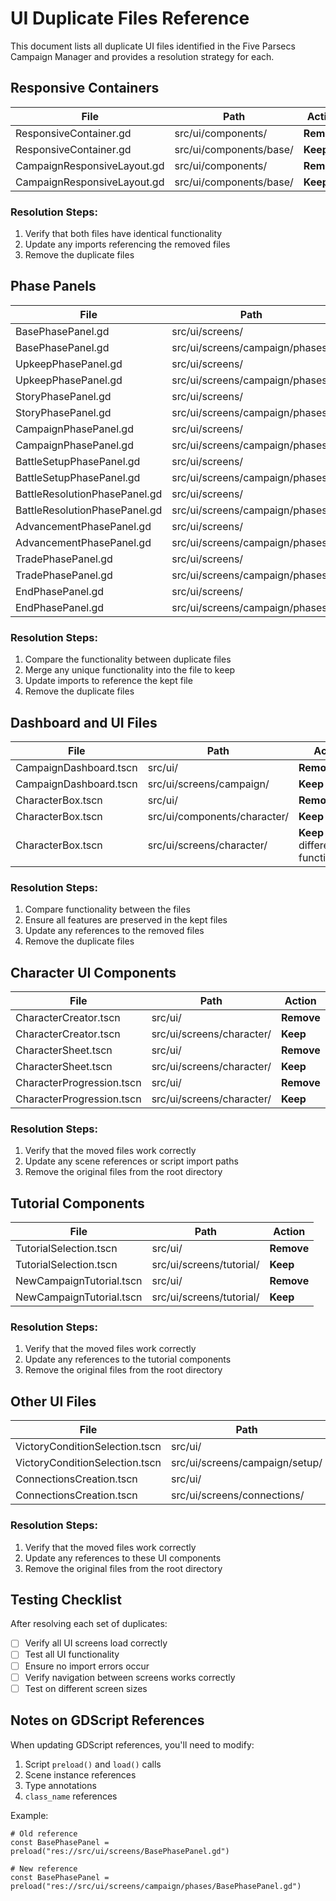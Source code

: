 # UI Duplicate Files Reference

This document lists all duplicate UI files identified in the Five Parsecs Campaign Manager and provides a resolution strategy for each.

## Responsive Containers

| File | Path | Action |
|------|------|--------|
| ResponsiveContainer.gd | src/ui/components/ | **Remove** |
| ResponsiveContainer.gd | src/ui/components/base/ | **Keep** |
| CampaignResponsiveLayout.gd | src/ui/components/ | **Remove** |
| CampaignResponsiveLayout.gd | src/ui/components/base/ | **Keep** |

### Resolution Steps:
1. Verify that both files have identical functionality
2. Update any imports referencing the removed files
3. Remove the duplicate files

## Phase Panels

| File | Path | Action |
|------|------|--------|
| BasePhasePanel.gd | src/ui/screens/ | **Remove** |
| BasePhasePanel.gd | src/ui/screens/campaign/phases/ | **Keep** |
| UpkeepPhasePanel.gd | src/ui/screens/ | **Remove** |
| UpkeepPhasePanel.gd | src/ui/screens/campaign/phases/ | **Keep** |
| StoryPhasePanel.gd | src/ui/screens/ | **Remove** |
| StoryPhasePanel.gd | src/ui/screens/campaign/phases/ | **Keep** |
| CampaignPhasePanel.gd | src/ui/screens/ | **Remove** |
| CampaignPhasePanel.gd | src/ui/screens/campaign/phases/ | **Keep** |
| BattleSetupPhasePanel.gd | src/ui/screens/ | **Remove** |
| BattleSetupPhasePanel.gd | src/ui/screens/campaign/phases/ | **Keep** |
| BattleResolutionPhasePanel.gd | src/ui/screens/ | **Remove** |
| BattleResolutionPhasePanel.gd | src/ui/screens/campaign/phases/ | **Keep** |
| AdvancementPhasePanel.gd | src/ui/screens/ | **Remove** |
| AdvancementPhasePanel.gd | src/ui/screens/campaign/phases/ | **Keep** |
| TradePhasePanel.gd | src/ui/screens/ | **Remove** |
| TradePhasePanel.gd | src/ui/screens/campaign/phases/ | **Keep** |
| EndPhasePanel.gd | src/ui/screens/ | **Remove** |
| EndPhasePanel.gd | src/ui/screens/campaign/phases/ | **Keep** |

### Resolution Steps:
1. Compare the functionality between duplicate files
2. Merge any unique functionality into the file to keep
3. Update imports to reference the kept file
4. Remove the duplicate files

## Dashboard and UI Files

| File | Path | Action |
|------|------|--------|
| CampaignDashboard.tscn | src/ui/ | **Remove** |
| CampaignDashboard.tscn | src/ui/screens/campaign/ | **Keep** |
| CharacterBox.tscn | src/ui/ | **Remove** |
| CharacterBox.tscn | src/ui/components/character/ | **Keep** |
| CharacterBox.tscn | src/ui/screens/character/ | **Keep** (if different functionality) |

### Resolution Steps:
1. Compare functionality between the files
2. Ensure all features are preserved in the kept files
3. Update any references to the removed files
4. Remove the duplicate files

## Character UI Components

| File | Path | Action |
|------|------|--------|
| CharacterCreator.tscn | src/ui/ | **Remove** |
| CharacterCreator.tscn | src/ui/screens/character/ | **Keep** |
| CharacterSheet.tscn | src/ui/ | **Remove** |
| CharacterSheet.tscn | src/ui/screens/character/ | **Keep** |
| CharacterProgression.tscn | src/ui/ | **Remove** |
| CharacterProgression.tscn | src/ui/screens/character/ | **Keep** |

### Resolution Steps:
1. Verify that the moved files work correctly
2. Update any scene references or script import paths
3. Remove the original files from the root directory

## Tutorial Components

| File | Path | Action |
|------|------|--------|
| TutorialSelection.tscn | src/ui/ | **Remove** |
| TutorialSelection.tscn | src/ui/screens/tutorial/ | **Keep** |
| NewCampaignTutorial.tscn | src/ui/ | **Remove** |
| NewCampaignTutorial.tscn | src/ui/screens/tutorial/ | **Keep** |

### Resolution Steps:
1. Verify that the moved files work correctly
2. Update any references to the tutorial components
3. Remove the original files from the root directory

## Other UI Files

| File | Path | Action |
|------|------|--------|
| VictoryConditionSelection.tscn | src/ui/ | **Remove** |
| VictoryConditionSelection.tscn | src/ui/screens/campaign/setup/ | **Keep** |
| ConnectionsCreation.tscn | src/ui/ | **Remove** |
| ConnectionsCreation.tscn | src/ui/screens/connections/ | **Keep** |

### Resolution Steps:
1. Verify that the moved files work correctly
2. Update any references to these UI components
3. Remove the original files from the root directory

## Testing Checklist

After resolving each set of duplicates:

- [ ] Verify all UI screens load correctly
- [ ] Test all UI functionality
- [ ] Ensure no import errors occur
- [ ] Verify navigation between screens works correctly
- [ ] Test on different screen sizes

## Notes on GDScript References

When updating GDScript references, you'll need to modify:

1. Script `preload()` and `load()` calls
2. Scene instance references
3. Type annotations
4. `class_name` references

Example:
```gdscript
# Old reference
const BasePhasePanel = preload("res://src/ui/screens/BasePhasePanel.gd")

# New reference 
const BasePhasePanel = preload("res://src/ui/screens/campaign/phases/BasePhasePanel.gd")
``` 